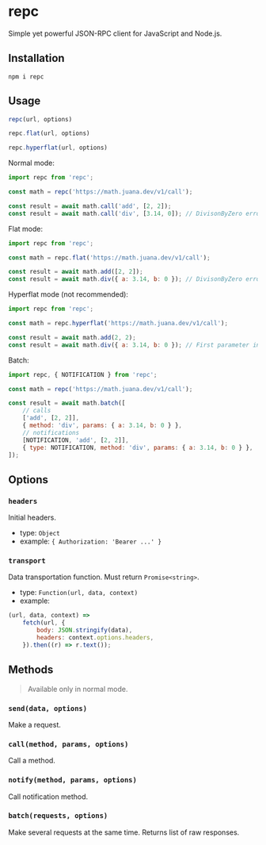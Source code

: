 # repc

Simple yet powerful JSON-RPC client for JavaScript and Node.js.

## Installation

```shell
npm i repc
```

## Usage

```javascript
repc(url, options)

repc.flat(url, options)

repc.hyperflat(url, options)
```

Normal mode:

```javascript
import repc from 'repc';

const math = repc('https://math.juana.dev/v1/call');

const result = await math.call('add', [2, 2]);
const result = await math.call('div', [3.14, 0]); // DivisonByZero error
```

Flat mode:

```javascript
import repc from 'repc';

const math = repc.flat('https://math.juana.dev/v1/call');

const result = await math.add([2, 2]);
const result = await math.div({ a: 3.14, b: 0 }); // DivisonByZero error
```

Hyperflat mode (not recommended):

```javascript
import repc from 'repc';

const math = repc.hyperflat('https://math.juana.dev/v1/call');

const result = await math.add(2, 2);
const result = await math.div({ a: 3.14, b: 0 }); // First parameter invalid type error
```

Batch:

```javascript
import repc, { NOTIFICATION } from 'repc';

const math = repc('https://math.juana.dev/v1/call');

const result = await math.batch([
    // calls
    ['add', [2, 2]],
    { method: 'div', params: { a: 3.14, b: 0 } },
    // notifications
    [NOTIFICATION, 'add', [2, 2]],
    { type: NOTIFICATION, method: 'div', params: { a: 3.14, b: 0 } },
]);
```

## Options

### `headers`

Initial headers.

- type: `Object`
- example: `{ Authorization: 'Bearer ...' }`

### `transport`

Data transportation function. Must return `Promise<string>`.

- type: `Function(url, data, context)`
- example:

```javascript
(url, data, context) =>
    fetch(url, {
        body: JSON.stringify(data),
        headers: context.options.headers,
    }).then((r) => r.text());
```

## Methods

> Available only in normal mode.

### `send(data, options)`

Make a request.

### `call(method, params, options)`

Call a method.

### `notify(method, params, options)`

Call notification method.

### `batch(requests, options)`

Make several requests at the same time.
Returns list of raw responses.
